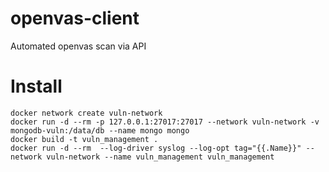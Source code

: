 # openvas-client
Automated openvas scan via API



# Install 

```
docker network create vuln-network
docker run -d --rm -p 127.0.0.1:27017:27017 --network vuln-network -v mongodb-vuln:/data/db --name mongo mongo
docker build -t vuln_management .
docker run -d --rm  --log-driver syslog --log-opt tag="{{.Name}}" --network vuln-network --name vuln_management vuln_management
```